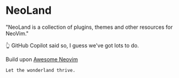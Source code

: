 # NeoLand

"NeoLand is a collection of plugins, themes and other resources for NeoVim."

👆 GitHub Copilot said so, I guess we've got lots to do.

Build upon [Awesome Neovim](https://github.com/rockerBOO/awesome-neovim#wishlist)

`Let the wonderland thrive.`
